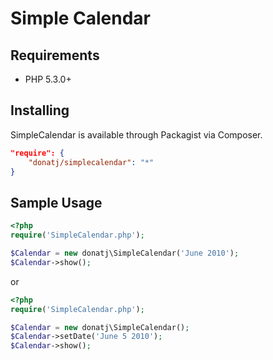# Simple Calendar

## Requirements

  - PHP 5.3.0+

## Installing

SimpleCalendar is available through Packagist via Composer.

```json
"require": {
	"donatj/simplecalendar": "*"
}
```

## Sample Usage

```php
<?php
require('SimpleCalendar.php');  

$Calendar = new donatj\SimpleCalendar('June 2010');  
$Calendar->show();
```

or

```php
<?php
require('SimpleCalendar.php');  

$Calendar = new donatj\SimpleCalendar();  
$Calendar->setDate('June 5 2010');  
$Calendar->show();
```
